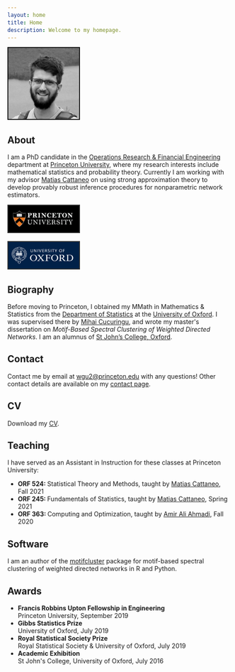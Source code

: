 ```yaml
---
layout: home
title: Home
description: Welcome to my homepage.
---
```


<div class="frame">

<a href="/">
<img
style="width: 160px; border: 2px solid #111111"
src="/assets/graphics/general/profile_maine_small.png">
</a>

</div>



<h2> About </h2>

I am a PhD candidate in the
<a href="https://orfe.princeton.edu/">Operations Research & Financial Engineering</a>
department at
<a href="https://www.princeton.edu/">Princeton University</a>,
where my research interests include mathematical statistics
and probability theory.
Currently I am working with my advisor
<a href="https://cattaneo.princeton.edu">Matias Cattaneo</a>
on using strong approximation theory
to develop provably robust inference procedures
for nonparametric network estimators.



<div class="frame">

<a href="https://www.princeton.edu">
<img
style="width: 160px; border: 2px solid #333333"
src="/assets/graphics/general/princeton_logo.png">
</a>

<br>

<a href="https://www.ox.ac.uk">
<img
style="width: 160px; border: 2px solid #333333; margin-top: 15px;"
src="/assets/graphics/general/oxford_logo.png">
</a>

</div>



<h2> Biography </h2>

Before moving to Princeton,
I obtained my MMath in Mathematics & Statistics from the
<a href="https://www.stats.ox.ac.uk/">Department of Statistics</a>
at the
<a href="http://www.ox.ac.uk/">University of Oxford</a>.
I was supervised there by
<a href="http://www.stats.ox.ac.uk/~cucuring/">Mihai Cucuringu</a>,
and wrote my master's dissertation on
<em>Motif-Based Spectral Clustering of
Weighted Directed Networks</em>.
I am an alumnus of
<a href="https://www.sjc.ox.ac.uk/">St John’s College, Oxford</a>.











<h2> Contact </h2>

Contact me by email at
<a href="mailto:wgu2@princeton.edu">wgu2@princeton.edu</a>
with any questions!
Other contact details are available
on my
<a href="/contact/">contact page</a>.




<h2> CV </h2>

Download my
<a href="https://github.com/WGUNDERWOOD/wgu-cv/raw/master/WGUnderwood.pdf">CV</a>.









<h2> Teaching </h2>

I have served as an Assistant in Instruction
for these classes at Princeton University:

<ul>
<li>
<strong> ORF 524: </strong>
Statistical Theory and Methods,
taught by
<a href="https://cattaneo.princeton.edu">Matias Cattaneo</a>,
Fall 2021
</li>

<li>
<strong> ORF 245: </strong>
Fundamentals of Statistics,
taught by
<a href="https://cattaneo.princeton.edu">Matias Cattaneo</a>,
Spring 2021
</li>

<li>
<strong> ORF 363: </strong>
Computing and Optimization,
taught by
<a href="http://aaa.princeton.edu/">Amir Ali Ahmadi</a>,
Fall 2020
</li>
</ul>




<h2> Software </h2>

I am an author of the
<a href="https://github.com/WGUNDERWOOD/motifcluster">motifcluster</a>
package for
motif-based spectral clustering of weighted directed networks
in R and Python.






<h2> Awards </h2>

<ul>
<li>
<strong>
Francis Robbins Upton Fellowship in Engineering
</strong> <br>
Princeton University,
September 2019
</li>

<li>
<strong>
Gibbs Statistics Prize
</strong> <br>
University of Oxford,
July 2019
</li>

<li>
<strong>
Royal Statistical Society Prize
</strong> <br>
Royal Statistical Society & University of Oxford,
July 2019
</li>

<li>
<strong>
Academic Exhibition
</strong> <br>
St John's College, University of Oxford,
July 2016
</li>
</ul>

